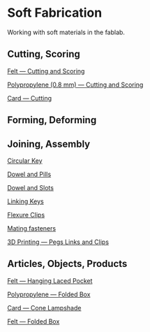 # Soft Fabrication

Working with soft materials in the fablab.


## Cutting, Scoring

[Felt — Cutting and Scoring](felt-cutting-and-scoring)

[Polypropylene (0.8 mm) — Cutting and Scoring ](polypropylene-cutting-scoring)

[Card — Cutting](card-cutting)


## Forming, Deforming


## Joining, Assembly
[Circular Key](assembly-circular-key)

[Dowel and Pills](joining-dowel-and-pills)

[Dowel and Slots](joining-dowel-and-slots)

[Linking Keys](joining-linking-keys)

[Flexure Clips](joining-flexure-links)

[Mating fasteners](joining-mating-fasteners)

[3D Printing — Pegs Links and Clips](3d-printing-pegs-links-and-clips)

<!-- * I tried several versions of this linking key to join two layers of fabric. -->

## Articles, Objects, Products

[Felt — Hanging Laced Pocket](felt-article-hanging-laced-pocket)

<!-- A net that folds into a pocket, where the ribbon that ties together the two back faces also supports the weight of the pocket. -->

[Polypropylene — Folded Box](polypropylene-article-folded-box)

[Card — Cone Lampshade](card-article-cone-lampshade)

[Felt — Folded Box](felt-article-folded-box)
